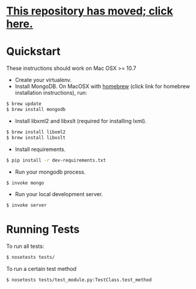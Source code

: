 [This repository has moved; click here.](http://github.com/CenterForOpenScience/openscienceframework/)
===========================

Quickstart
==========

These instructions should work on Mac OSX >= 10.7

- Create your virtualenv.
- Install MongoDB. On MacOSX with [homebrew](http://brew.sh/) (click link for homebrew installation instructions), run:

```bash
$ brew update 
$ brew install mongodb
```

- Install libxml2 and libxslt (required for installing lxml).

```bash
$ brew install libxml2
$ brew install libxslt
```

- Install requirements.

```bash
$ pip install -r dev-requirements.txt
```

- Run your mongodb process.

```bash
$ invoke mongo
```

- Run your local development server.

```bash
$ invoke server
```

Running Tests
=============

To run all tests:

```bash
$ nosetests tests/
```

To run a certain test method

```bash
$ nosetests tests/test_module.py:TestClass.test_method
```
